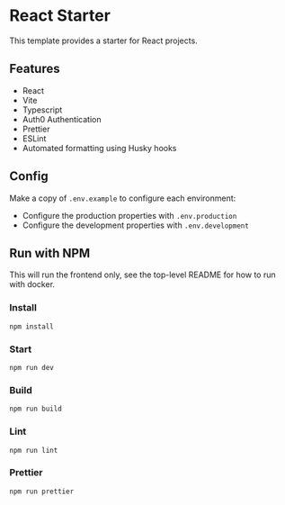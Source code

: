 # React Starter

This template provides a starter for React projects.

## Features

- React
- Vite
- Typescript
- Auth0 Authentication
- Prettier
- ESLint
- Automated formatting using Husky hooks

## Config

Make a copy of `.env.example` to configure each environment:

- Configure the production properties with `.env.production`
- Configure the development properties with `.env.development`

## Run with NPM

This will run the frontend only, see the top-level README for how to run with docker.

### Install

`npm install`

### Start

`npm run dev`

### Build

`npm run build`

### Lint

`npm run lint`

### Prettier

`npm run prettier`
